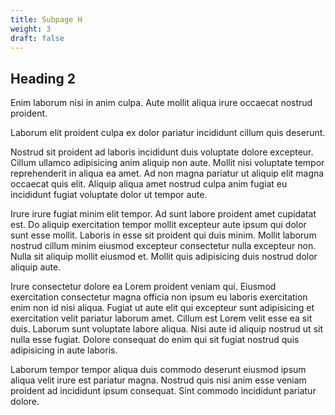 ```yaml
---
title: Subpage H
weight: 3
draft: false
---
```


## Heading 2

Enim laborum nisi in anim culpa. Aute mollit aliqua irure occaecat nostrud proident.

Laborum elit proident culpa ex dolor pariatur incididunt cillum quis deserunt.

Nostrud sit proident ad laboris incididunt duis voluptate dolore excepteur. Cillum ullamco adipisicing anim aliquip non aute. Mollit nisi voluptate tempor reprehenderit in aliqua ea amet. Ad non magna pariatur ut aliquip elit magna occaecat quis elit. Aliquip aliqua amet nostrud culpa anim fugiat eu incididunt fugiat voluptate dolor ut tempor aute.

Irure irure fugiat minim elit tempor. Ad sunt labore proident amet cupidatat est. Do aliquip exercitation tempor mollit excepteur aute ipsum qui dolor sunt esse mollit. Laboris in esse sit proident qui duis minim. Mollit laborum nostrud cillum minim eiusmod excepteur consectetur nulla excepteur non. Nulla sit aliquip mollit eiusmod et. Mollit quis adipisicing duis nostrud dolor aliquip aute.

Irure consectetur dolore ea Lorem proident veniam qui. Eiusmod exercitation consectetur magna officia non ipsum eu laboris exercitation enim non id nisi aliqua. Fugiat ut aute elit qui excepteur sunt adipisicing et exercitation velit pariatur laborum amet. Cillum est Lorem velit esse ea sit duis. Laborum sunt voluptate labore aliqua. Nisi aute id aliquip nostrud ut sit nulla esse fugiat. Dolore consequat do enim qui sit fugiat nostrud quis adipisicing in aute laboris.

Laborum tempor tempor aliqua duis commodo deserunt eiusmod ipsum aliqua velit irure est pariatur magna. Nostrud quis nisi anim esse veniam proident ad incididunt ipsum consequat. Sint commodo incididunt pariatur dolore.
